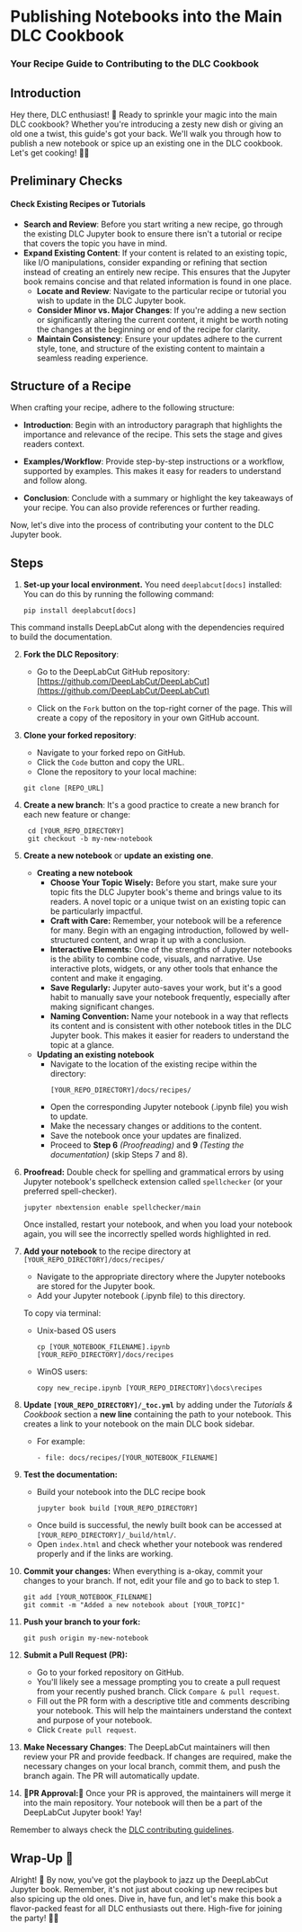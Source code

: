 # Publishing Notebooks into the Main DLC Cookbook
### Your Recipe Guide to Contributing to the DLC Cookbook

## Introduction
Hey there, DLC enthusiast! 🌟 Ready to sprinkle your magic into the main DLC cookbook? Whether you're introducing a zesty new dish or giving an old one a twist, this guide's got your back. We'll walk you through how to publish a new notebook or spice up an existing one in the DLC cookbook. Let's get cooking! 🍲📘

## Preliminary Checks
#### Check Existing Recipes or Tutorials
   - **Search and Review**: Before you start writing a new recipe, go through the existing DLC Jupyter book to ensure there isn't a tutorial or recipe that covers the topic you have in mind.
   - **Expand Existing Content**: If your content is related to an existing topic, like I/O manipulations, consider expanding or refining that section instead of creating an entirely new recipe. This ensures that the Jupyter book remains concise and that related information is found in one place.
      - **Locate and Review**: Navigate to the particular recipe or tutorial you wish to update in the DLC Jupyter book.
      - **Consider Minor vs. Major Changes**: If you're adding a new section or significantly altering the current content, it might be worth noting the changes at the beginning or end of the recipe for clarity.
      - **Maintain Consistency**: Ensure your updates adhere to the current style, tone, and structure of the existing content to maintain a seamless reading experience.


## Structure of a Recipe
   When crafting your recipe, adhere to the following structure:
   - **Introduction**: Begin with an introductory paragraph that highlights the importance and relevance of the recipe. This sets the stage and gives readers context.
    
   - **Examples/Workflow**: Provide step-by-step instructions or a workflow, supported by examples. This makes it easy for readers to understand and follow along.
    
   - **Conclusion**: Conclude with a summary or highlight the key takeaways of your recipe. You can also provide references or further reading.


Now, let's dive into the process of contributing your content to the DLC Jupyter book.
## Steps

1. **Set-up your local environment.** You need `deeplabcut[docs]` installed:
   You can do this by running the following command:
   ```    
   pip install deeplabcut[docs]
   ```

This command installs DeepLabCut along with the dependencies required to build the documentation.

2. **Fork the DLC Repository**:
   - Go to the DeepLabCut GitHub repository: [https://github.com/DeepLabCut/DeepLabCut](https://github.com/DeepLabCut/DeepLabCut)


   - Click on the `Fork` button on the top-right corner of the page. This will create a copy of the repository in your own GitHub account.
3. **Clone your forked repository**:
   - Navigate to your forked repo on GitHub.
   - Click the `Code` button and copy the URL.
   - Clone the repository to your local machine:
   ```
   git clone [REPO_URL]
   ```
4. **Create a new branch**:
   It's a good practice to create a new branch for each new feature or change:
   ```
    cd [YOUR_REPO_DIRECTORY]
    git checkout -b my-new-notebook
   ```
5. **Create a new notebook** or **update an existing one**.
   - **Creating a new notebook**
      - **Choose Your Topic Wisely:** Before you start, make sure your topic fits the DLC Jupyter book's theme and brings value to its readers. A novel topic or a unique twist on an existing topic can be particularly impactful.
      - **Craft with Care:** Remember, your notebook will be a reference for many. Begin with an engaging introduction, followed by well-structured content, and wrap it up with a conclusion.
      - **Interactive Elements:** One of the strengths of Jupyter notebooks is the ability to combine code, visuals, and narrative. Use interactive plots, widgets, or any other tools that enhance the content and make it engaging.
      - **Save Regularly:** Jupyter auto-saves your work, but it's a good habit to manually save your notebook frequently, especially after making significant changes.
      - **Naming Convention:** Name your notebook in a way that reflects its content and is consistent with other notebook titles in the DLC Jupyter book. This makes it easier for readers to understand the topic at a glance.      
   - **Updating an existing notebook** 
      - Navigate to the location of the existing recipe within the directory: 
          ```
          [YOUR_REPO_DIRECTORY]/docs/recipes/
          ```
      - Open the corresponding Jupyter notebook (.ipynb file) you wish to update.
      - Make the necessary changes or additions to the content.
      - Save the notebook once your updates are finalized.
      - Proceed to **Step 6** *(Proofreading)* and **9** *(Testing the documentation)* (skip Steps 7 and 8).
6. **Proofread:** Double check for spelling and grammatical errors by using Jupyter notebook's spellcheck extension called `spellchecker` (or your preferred spell-checker).
   ```
   jupyter nbextension enable spellchecker/main
   ```
   Once installed, restart your notebook, and when you load your notebook again, you will see the incorrectly spelled words highlighted in red.
7. **Add your notebook** to the recipe directory at `[YOUR_REPO_DIRECTORY]/docs/recipes/`

    - Navigate to the appropriate directory where the Jupyter notebooks are stored for the Jupyter book.
    - Add your Jupyter notebook (.ipynb file) to this directory.
    
    To copy via terminal:
    
    - Unix-based OS users
    
      ```
      cp [YOUR_NOTEBOOK_FILENAME].ipynb [YOUR_REPO_DIRECTORY]/docs/recipes
      ```
    
    - WinOS users:
      ```
      copy new_recipe.ipynb [YOUR_REPO_DIRECTORY]\docs\recipes

      ```

8. **Update `[YOUR_REPO_DIRECTORY]/_toc.yml`** by adding under the *Tutorials & Cookbook* section a **new line** containing the path to your notebook. This creates a link to your notebook on the main DLC book sidebar.

    * For example:
      ```      
      - file: docs/recipes/[YOUR_NOTEBOOK_FILENAME]
      ```

9. **Test the documentation:**

    - Build your notebook into the DLC recipe book
      ```
      jupyter book build [YOUR_REPO_DIRECTORY]
      ```
    - Once build is successful, the newly built book can be accessed at `[YOUR_REPO_DIRECTORY]/_build/html/`.
    - Open `index.html` and check whether your notebook was rendered properly and if the links are working.

10. **Commit your changes:**
   When everything is a-okay, commit your changes to your branch. If not, edit your file and go to back to step 1.
    
    ```
    git add [YOUR_NOTEBOOK_FILENAME]
    git commit -m "Added a new notebook about [YOUR_TOPIC]"
    ```

11. **Push your branch to your fork:**

    ```
    git push origin my-new-notebook
    ```


12. **Submit a Pull Request (PR):**

    - Go to your forked repository on GitHub.
    - You'll likely see a message prompting you to create a pull request from your recently pushed branch. Click `Compare & pull request`.
    - Fill out the PR form with a descriptive title and comments describing your notebook. This will help the maintainers understand the context and purpose of your notebook.
    - Click `Create pull request`.

13. **Make Necessary Changes**: The DeepLabCut maintainers will then review your PR and provide feedback. If changes are required, make the necessary changes on your local branch, commit them, and push the branch again. The PR will automatically update.

14. **🎉PR Approval:🎉** Once your PR is approved, the maintainers will merge it into the main repository. Your notebook will then be a part of the DeepLabCut Jupyter book! Yay!

Remember to always check the [DLC contributing guidelines](https://github.com/DeepLabCut/DeepLabCut/blob/main/CONTRIBUTING.md).


## Wrap-Up 🎉
Alright! 🌟 By now, you've got the playbook to jazz up the DeepLabCut Jupyter book. Remember, it's not just about cooking up new recipes but also spicing up the old ones. Dive in, have fun, and let's make this book a flavor-packed feast for all DLC enthusiasts out there. High-five for joining the party! 🙌🎈
